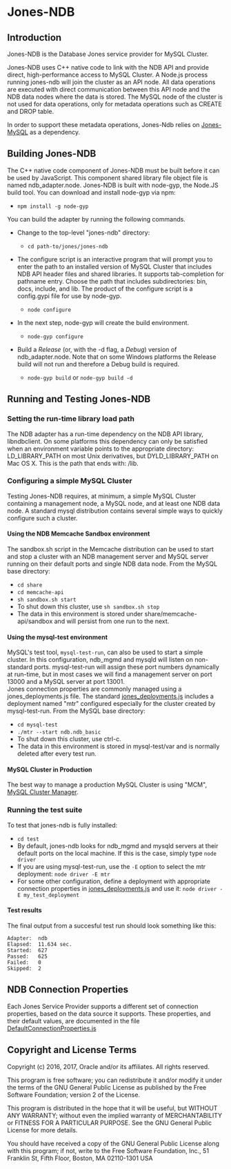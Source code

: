 Jones-NDB
=========

Introduction
------------
Jones-NDB is the Database Jones service provider for MySQL Cluster.

Jones-NDB uses C++ native code to link with the NDB API and provide direct, 
high-performance access to MySQL Cluster. A Node.js process running jones-ndb
will join the cluster as an API node. All data operations are executed with
direct communication between this API node and the NDB data nodes where the 
data is stored.  The MySQL node of the cluster is not used for data operations,
only for metadata operations such as CREATE and DROP table.

In order to support these metadata operations, Jones-Ndb relies on [Jones-MySQL](../jones-mysql) as a dependency.


Building Jones-NDB
------------------
The C++ native code component of Jones-NDB must be built before it can be used
by JavaScript.  This component shared library file object file is named
ndb_adapter.node.  Jones-NDB is built with node-gyp, the Node.JS build tool.
You can download and install node-gyp via npm:
  + `npm install -g node-gyp`

You can build the adapter by running the following commands.
  + Change to the top-level "jones-ndb" directory:
    + `cd path-to/jones/jones-ndb`

+ The configure script is an interactive program that will prompt you to enter the path to an installed version of MySQL Cluster that includes NDB API header files and shared libraries.  It supports tab-completion for pathname entry. Choose the path that includes subdirectories: bin, docs, include, and lib. The product of the configure script is a config.gypi file for use by node-gyp.
    + `node configure`
+  In the next step, node-gyp will create the build environment.
    + `node-gyp configure`
+  Build a *Release* (or, with the -d flag, a *Debug*) version of ndb_adapter.node.  Note that on some Windows platforms the Release build will not run and therefore a Debug build is required. 
    + `node-gyp build` or `node-gyp build -d`

Running and Testing Jones-NDB 
-----------------------------

### Setting the run-time library load path

The NDB adapter has a run-time dependency on the NDB API library, libndbclient. 
On some platforms this dependency can only be satisfied when an environment
variable points to the appropriate directory: LD_LIBRARY_PATH on most Unix
derivatives, but DYLD_LIBRARY_PATH on Mac OS X. This is the path that ends with: /lib.

### Configuring a simple MySQL Cluster

Testing Jones-NDB requires, at minimum, a simple MySQL Cluster containing a management node, a MySQL node, and at least one NDB data node.  A standard mysql distribution contains several simple ways to quickly configure such a cluster.

#### Using the NDB Memcache Sandbox environment

The sandbox.sh script in the Memcache distribution can be used to start and stop a cluster with an NDB management server and MySQL server running on their default ports and single NDB data node.
From the MySQL base directory:
+ `cd share`
+ `cd memcache-api`
+ `sh sandbox.sh start`
+ To shut down this cluster, use `sh sandbox.sh stop`
+ The data in this environment is stored under share/memcache-api/sandbox and will persist from one run to the next.

#### Using the mysql-test environment

MySQL's test tool, `mysql-test-run`, can also be used to start a simple cluster.  In this configuration, ndb_mgmd and mysqld will listen on non-standard ports. mysql-test-run will assign these port numbers dynamically at run-time, but in most cases we will find a management server on port 13000 and a MySQL server at port 13001.  
Jones connection properties are commonly managed using a jones_deployments.js file.  The standard [jones_deployments.js](../jones_deployments.js) includes a deployment named "mtr" configured especially for the cluster created by mysql-test-run.
From the MySQL base directory:
+ `cd mysql-test`
+ `./mtr --start ndb.ndb_basic`
+ To shut down this cluster, use ctrl-c.
+ The data in this environment is stored in mysql-test/var and is normally deleted after every test run.


#### MySQL Cluster in Production

The best way to manage a production MySQL Cluster is using "MCM",
[MySQL Cluster Manager](http://www.mysql.com/products/cluster/mcm/).


### Running the test suite

To test that jones-ndb is fully installed:
+ `cd test`
+ By default, jones-ndb looks for ndb_mgmd and mysqld servers at their default ports on the local machine.  If this is the case, simply type `node driver`
+ If you are using mysql-test-run, use the `-E` option to select the mtr deployment:  `node driver -E mtr`
+ For some other configuration, define a deployment with appropriate connection properties in [jones_deployments.js](../jones_deployments.js) and use it:  `node driver -E my_test_deployment`

#### Test results

The final output from a succesful test run should look something like this:

```
Adapter:  ndb
Elapsed:  11.634 sec.
Started:  627
Passed:   625
Failed:   0
Skipped:  2
```


NDB Connection Properties
-------------------------
Each Jones Service Provider supports a different set of connection properties, based on the data source it supports.  These properties, and their default values, are documented in the file [DefaultConnectionProperties.js](DefaultConnectionProperties.js)
 

Copyright and License Terms
---------------------------
Copyright (c) 2016, 2017, Oracle and/or its affiliates. All rights reserved.

This program is free software; you can redistribute it and/or modify
it under the terms of the GNU General Public License as published by
the Free Software Foundation; version 2 of the License.

This program is distributed in the hope that it will be useful,
but WITHOUT ANY WARRANTY; without even the implied warranty of
MERCHANTABILITY or FITNESS FOR A PARTICULAR PURPOSE.  See the
GNU General Public License for more details.

You should have received a copy of the GNU General Public License
along with this program; if not, write to the Free Software
Foundation, Inc., 51 Franklin St, Fifth Floor, Boston, MA 02110-1301  USA




